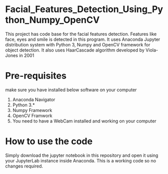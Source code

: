 # Facial_Features_Detection_Using_Python_Numpy_OpenCV
This project has code base for the facial features detection. Features like face, eyes and smile is detected in this program. It uses Anaconda Jupyter distribution system with Python 3, Numpy and OpenCV framework for object detection. It also uses HaarCascade algorithm developed by Viola-Jones in 2001

# Pre-requisites
make sure you have installed below software on your computer

1. Anaconda Navigator
2. Python 3.*
3. Numpy Framework
4. OpenCV Framwork
5. You need to have a WebCam installed and working on your computer

# How to use the code
Simply download the jupyter notebook in this repository and open it using your JupyterLab instance inside Anaconda. This is a working code so no changes required.
